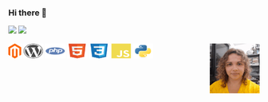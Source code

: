 ### Hi there 👋
<div class="statistics">
  <img height="180em" src="https://github-readme-stats.vercel.app/api?username=ligiasalzano&show_icons=true&theme=dracula&include_all_commits=true&count_private=true&title_color=FFC428&hide_border=true&border_radius=10"/>
  <img height="180em" src="https://github-readme-stats.vercel.app/api/top-langs/?username=ligiasalzano&layout=compact&langs_count=16&theme=dracula&title_color=FFC428&hide_border=true&border_radius=10"/>
</div>
<div style="display: inline_block"><br>
  <img align="center" alt="Ligia-Magento" height="30"src="images/magento-logo.svg">
  <img align="center" alt="Ligia-WordPress" height="30" width="40" src="https://raw.githubusercontent.com/devicons/devicon/master/icons/wordpress/wordpress-plain.svg">
  <img align="center" alt="Ligia-Php" height="30" width="40" src="https://raw.githubusercontent.com/devicons/devicon/master/icons/php/php-plain.svg">
  <img align="center" alt="Rafa-HTML" height="30" width="40" src="https://raw.githubusercontent.com/devicons/devicon/master/icons/html5/html5-original.svg">
  <img align="center" alt="Rafa-CSS" height="30" width="40" src="https://raw.githubusercontent.com/devicons/devicon/master/icons/css3/css3-original.svg">
  <img align="center" alt="Ligia-Js" height="30" width="40" src="https://raw.githubusercontent.com/devicons/devicon/master/icons/javascript/javascript-plain.svg">
  <img align="center" alt="Rafa-Python" height="30" width="40" src="https://raw.githubusercontent.com/devicons/devicon/master/icons/python/python-original.svg">
  <img align="right" height="100" alt="Ligia-Hi" src="images/ligia.gif">
</div>
